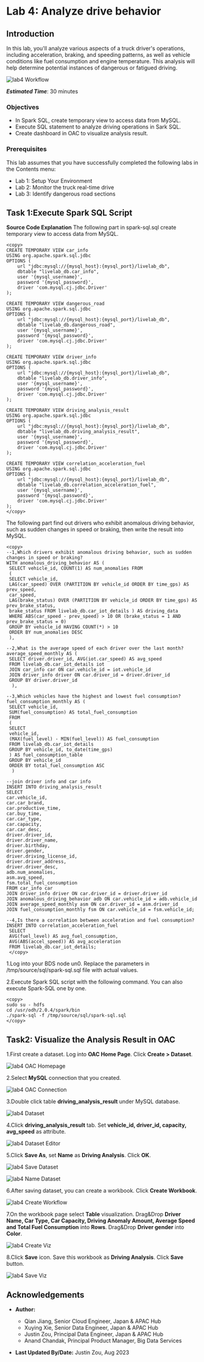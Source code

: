 # Lab 4: Analyze drive behavior

## Introduction

In this lab, you'll analyze various aspects of a truck driver's operations, including acceleration, braking, and speeding patterns, as well as vehicle conditions like fuel consumption and engine temperature. This analysis will help determine potential instances of dangerous or fatigued driving. 

![lab4 Workflow](images/04_lab4_workflow.png "workflow")

***Estimated Time***: 30 minutes

### Objectives

- In Spark SQL, create temporary view to access data from MySQL.
- Execute SQL statement to analyze driving operations in Sark SQL.
- Create dashboard in OAC to visualize analysis result.

### Prerequisites

This lab assumes that you have successfully completed the following labs in the Contents menu:

- Lab 1: Setup Your Environment
- Lab 2: Monitor the truck real-time drive
- Lab 3: Identify dangerous road sections

## Task 1:Execute Spark SQL Script

**Source Code Explanation**
The following part in spark-sql.sql create temporary view to access data from MySQL.

```
<copy>
CREATE TEMPORARY VIEW car_info
USING org.apache.spark.sql.jdbc
OPTIONS (
    url "jdbc:mysql://{mysql_host}:{mysql_port}/livelab_db",
    dbtable "livelab_db.car_info",
    user '{mysql_username}',
    password '{mysql_password}',
    driver 'com.mysql.cj.jdbc.Driver'
);

CREATE TEMPORARY VIEW dangerous_road
USING org.apache.spark.sql.jdbc
OPTIONS (
    url "jdbc:mysql://{mysql_host}:{mysql_port}/livelab_db",
    dbtable "livelab_db.dangerous_road",
    user '{mysql_username}',
    password '{mysql_password}',
    driver 'com.mysql.cj.jdbc.Driver'
);

CREATE TEMPORARY VIEW driver_info
USING org.apache.spark.sql.jdbc
OPTIONS (
    url "jdbc:mysql://{mysql_host}:{mysql_port}/livelab_db",
    dbtable "livelab_db.driver_info",
    user '{mysql_username}',
    password '{mysql_password}',
    driver 'com.mysql.cj.jdbc.Driver'
);

CREATE TEMPORARY VIEW driving_analysis_result
USING org.apache.spark.sql.jdbc
OPTIONS (
    url "jdbc:mysql://{mysql_host}:{mysql_port}/livelab_db",
    dbtable "livelab_db.driving_analysis_result",
    user '{mysql_username}',
    password '{mysql_password}',
    driver 'com.mysql.cj.jdbc.Driver'
);

CREATE TEMPORARY VIEW correlation_acceleration_fuel
USING org.apache.spark.sql.jdbc
OPTIONS (
    url "jdbc:mysql://{mysql_host}:{mysql_port}/livelab_db",
    dbtable "livelab_db.correlation_acceleration_fuel",
    user '{mysql_username}',
    password '{mysql.password}',
    driver 'com.mysql.cj.jdbc.Driver'
);
</copy>
```

The following part find out drivers who exhibit anomalous driving behavior, such as sudden changes in speed or braking, then write the result into MySQL.

```
<copy>
--1,Which drivers exhibit anomalous driving behavior, such as sudden changes in speed or braking?
WITH anomalous_driving_behavior AS (
 SELECT vehicle_id, COUNT(1) AS num_anomalies FROM
 (
 SELECT vehicle_id,
 LAG(car_speed) OVER (PARTITION BY vehicle_id ORDER BY time_gps) AS prev_speed,
 car_speed,
 LAG(brake_status) OVER (PARTITION BY vehicle_id ORDER BY time_gps) AS prev_brake_status,
 brake_status FROM livelab_db.car_iot_details ) AS driving_data
 WHERE ABS(car_speed - prev_speed) > 10 OR (brake_status = 1 AND prev_brake_status = 0)
 GROUP BY vehicle_id HAVING COUNT(*) > 10
 ORDER BY num_anomalies DESC
 ),

--2,What is the average speed of each driver over the last month?
average_speed_monthly AS (
 SELECT driver.driver_id, AVG(iot.car_speed) AS avg_speed
 FROM livelab_db.car_iot_details iot
 JOIN car_info car ON car.vehicle_id = iot.vehicle_id
 JOIN driver_info driver ON car.driver_id = driver.driver_id
 GROUP BY driver.driver_id
  ),

--3,Which vehicles have the highest and lowest fuel consumption?
fuel_consumption_monthly AS (
 SELECT vehicle_id,
 SUM(fuel_consumption) AS total_fuel_consumption
 FROM
 (
 SELECT
 vehicle_id,
 (MAX(fuel_level) - MIN(fuel_level)) AS fuel_consumption
 FROM livelab_db.car_iot_details
 GROUP BY vehicle_id, to_date(time_gps)
 ) AS fuel_consumption_table
 GROUP BY vehicle_id
 ORDER BY total_fuel_consumption ASC
  )

--join driver info and car info
INSERT INTO driving_analysis_result
SELECT
car.vehicle_id,
car.car_brand,
car.productive_time,
car.buy_time,
car.car_type,
car.capacity,
car.car_desc,
driver.driver_id,
driver.driver_name,
driver.birthday,
driver.gender,
driver.driving_license_id,
driver.driver_address,
driver.driver_desc,
adb.num_anomalies,
asm.avg_speed,
fsm.total_fuel_consumption
FROM car_info car
JOIN driver_info driver ON car.driver_id = driver.driver_id
JOIN anomalous_driving_behavior adb ON car.vehicle_id = adb.vehicle_id
JOIN average_speed_monthly asm ON car.driver_id = asm.driver_id
JOIN fuel_consumption_monthly fsm ON car.vehicle_id = fsm.vehicle_id;

--4,Is there a correlation between acceleration and fuel consumption?
INSERT INTO correlation_acceleration_fuel
 SELECT
 AVG(fuel_level) AS avg_fuel_consumption,
 AVG(ABS(accel_speed)) AS avg_acceleration
 FROM livelab_db.car_iot_details;
 </copy>
```

1.Log into your BDS node un0. Replace the parameters in /tmp/source/sql/spark-sql.sql file with actual values.

2.Execute Spark SQL script with the following command. You can also execute Spark-SQL one by one.

```
<copy>
sudo su - hdfs
cd /usr/odh/2.0.4/spark/bin
./spark-sql -f /tmp/source/sql/spark-sql.sql
</copy>
```

## Task2: Visualize the Analysis Result in OAC

1.First create a dataset. Log into **OAC Home Page**. Click **Create > Dataset**.

![lab4 OAC Homepage](images/04_lab4_1.png "homepage")

2.Select **MySQL** connection that you created.

![lab4 OAC Connection](images/04_lab4_2.png "connection")

3.Double click table **driving_analysis_result** under MySQL database.

![lab4 Dataset](images/04_lab4_3.png "dataset")

4.Click **driving_analysis_result** tab. Set **vehicle_id, driver_id, capacity, avg_speed** as attribute.

![lab4 Dataset Editor](images/04_lab4_4.png "dataset editor")

5.Click **Save As**, set **Name** as **Driving Analysis**. Click **OK**.

![lab4 Save Dataset](images/04_lab4_5.png "save dataset")

![lab4 Name Dataset](images/04_lab4_6.png "name dataset")

6.After saving dataset, you can create a workbook. Click **Create Workbook**.

![lab4 Create Workflow](images/04_lab4_7.png "create workbook")

7.On the workbook page select **Table** visualization. Drag&Drop **Driver Name, Car Type, Car Capacity, Driving Anomaly Amount, Average Speed and Total Fuel Consumption** into **Rows**. Drag&Drop **Driver gender** into **Color**.

![lab4 Create Viz](images/04_lab4_8.png "create viz")

8.Click **Save** icon. Save this workbook as **Driving Analysis**. Click **Save** button.

![lab4 Save Viz](images/04_lab4_9.png "save workbook")

## Acknowledgements

* **Author:**

  * Qian Jiang, Senior Cloud Engineer, Japan & APAC Hub
  * Xuying Xie, Senior Data Engineer, Japan & APAC Hub
  * Justin Zou, Principal Data Engineer, Japan & APAC Hub
  * Anand Chandak, Principal Product Manager, Big Data Services
* **Last Updated By/Date:** Justin Zou, Aug 2023
